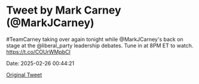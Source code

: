 # Tweet by Mark Carney (@MarkJCarney)

#TeamCarney taking over again tonight while @MarkJCarney's back on stage at the @liberal_party leadership debates. Tune in at 8PM ET to watch. https://t.co/COUrWMpbCI

Date: 2025-02-26 00:44:21

[Original Tweet](https://x.com/MarkJCarney/status/1894549026948649101)

